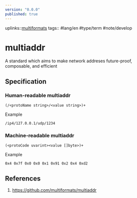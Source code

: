 ```yaml
---
version: "0.0.0"
published: true
---
```

uplinks::[multiformats](./multiformats.md)
tags:: #lang/en #type/term #note/develop 
# multiaddr
A standard which aims to make network addreses future-proof, composable, and efficient

## Specification
### Human-readable multiaddr
```text
(/<protoName string>/<value string>)+
```
Example
```text
/ip4/127.0.0.1/udp/1234
```
### Machine-readable multiaddr
```text
(<protoCode uvarint><value []byte>)+
```
Example
```text
0x4 0x7f 0x0 0x0 0x1 0x91 0x2 0x4 0xd2
```
## References
1. https://github.com/multiformats/multiaddr
